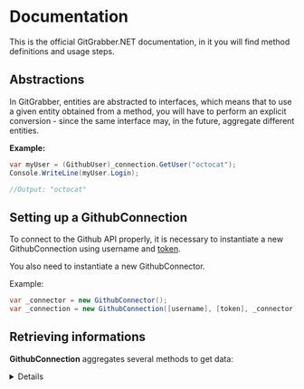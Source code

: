 # Documentation
This is the official GitGrabber.NET documentation, in it you will find method definitions and usage steps.

## Abstractions
In GitGrabber, entities are abstracted to interfaces, which means that to use a given entity obtained from a method, 
you will have to perform an explicit conversion - since the same interface may, in the future, aggregate different entities.

**Example:**

```csharp
var myUser = (GithubUser)_connection.GetUser("octocat");
Console.WriteLine(myUser.Login);

//Output: "octocat"
```

## Setting up a GithubConnection
To connect to the Github API properly, it is necessary to instantiate a new GithubConnection using username and
[token](https://docs.github.com/en/authentication/keeping-your-account-and-data-secure/creating-a-personal-access-token).

You also need to instantiate a new GithubConnector.

Example:

```csharp
var _connector = new GithubConnector();
var _connection = new GithubConnection([username], [token], _connector);
```

## Retrieving informations
**GithubConnection** aggregates several methods to get data:

<details>

```csharp
(GithubUser) connection.GetUser(string username)
(GithubUser) await connection.GetUserAsync(string username)
```

```csharp
(List<GithubUser>) connection.GetUserFollowers(string username)
(List<GithubUser>) await connection.GetUserFollowersAsync(string username)
```

```csharp
(List<GithubUser>) connection.GetUserFollowing(string username)
(List<GithubUser>) await connection.GetUserFollowingAsync(string username)
```

```csharp
(List<GithubRepository>) connection.GetUserRepositories(string username)
(List<GithubRepository>) await connection.GetUserRepositoriesAsync(string username)
```

```csharp
(List<GithubOrganization>) connection.GetUserOrganizations(string username)
(List<GithubOrganization>) await connection.GetUserOrganizationsAsync(string username)
```

```csharp
(GithubOrganization) connection.GetOrganization(string organization)
(GithubOrganization) await connection.GetOrganizationAsync(string organization)
```

```csharp
(List<GithubRepository>) connection.GetOrganizationRepositories(string organization)
(List<GithubRepository>) await connection.GetOrganizationRepositoriesAsync(string organization)
```

```csharp
(GithubGist) connection.GetGist(long id)
(GithubGist) await connection.GetGistAsync(long id)
```

```csharp
(GithubRepository) connection.GetRepository(string ownerUsername, string repositoryName)
(GithubRepository) await connection.GetRepositoryAsync(string ownerUsername, string repositoryName)
```

```csharp
(GithubRepository) connection.GetRepository(string ownerUsername, string repositoryName)
(GithubRepository) await connection.GetRepositoryAsync(string ownerUsername, string repositoryName)
```

```csharp
(GithubEmojis) connection.GetEmojis()
(GithubEmojis) await connection.GetEmojisAsync()
```
</details>
